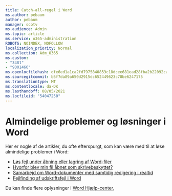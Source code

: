 ```yaml
---
title: Catch-all-regel i Word
ms.author: pebaum
author: pebaum
manager: scotv
ms.audience: Admin
ms.topic: article
ms.service: o365-administration
ROBOTS: NOINDEX, NOFOLLOW
localization_priority: Normal
ms.collection: Adm_O365
ms.custom:
- "3481"
- "9001466"
ms.openlocfilehash: dfe6ed1a1ca2fd7975840853c18dcee681ead28fba2b22092ca7edee925c8a62
ms.sourcegitcommit: b5f7da89a650d2915dc652449623c78be6247175
ms.translationtype: MT
ms.contentlocale: da-DK
ms.lasthandoff: 08/05/2021
ms.locfileid: "54047250"
---
```

# <a name="common-issues-and-resolutions-with-word"></a>Almindelige problemer og løsninger i Word

Her er nogle af de artikler, du ofte efterspurgt, som kan være med til at løse almindelige problemer i Word:

- [Løs fejl under åbning eller lagring af Word-filer](https://docs.microsoft.com/alchemyinsights/errors-opening-or-saving-files)
- [Hvorfor blev min fil åbnet som skrivebeskyttet?](https://support.office.com/article/why-did-my-file-open-read-only-3ab4b792-da50-4b38-8628-14c64e1f1d15)
- [Samarbejd om Word-dokumenter med samtidig redigering i realtid](https://support.office.com/article/collaborate-on-word-documents-with-real-time-co-authoring-7dd3040c-3f30-4fdd-bab0-8586492a1f1d?wt.mc_id=fsn_word_share_and_coauthor)
- [Fejlfinding af udskriftsfejl i Word](https://docs.microsoft.com/office/troubleshoot/word/print-failures-in-word)

Du kan finde flere oplysninger i [Word Hjælp-center.](https://support.office.com/word)
